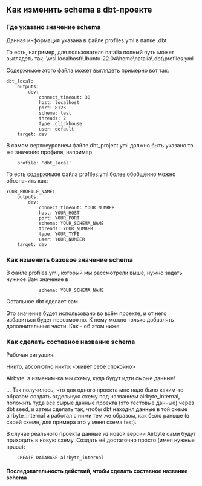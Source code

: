 ## Как изменить schema в dbt-проекте
### Где указано значение schema

Данная информация указана в файле profiles.yml в папке .dbt

То есть, например, для пользователя natalia полный путь может выглядеть так:
\\wsl.localhost\Ubuntu-22.04\home\natalia\\.dbt\profiles.yml

Содержимое этого файла может выглядеть примерно вот так:


    dbt_local:
        outputs:
            dev:
                connect_timeout: 30
                host: localhost
                port: 8123
                schema: test
                threads: 2
                type: clickhouse
                user: default
        target: dev

В самом верхнеуровнем файле dbt_project.yml должно быть указано то же значение профиля, например

        profile: 'dbt_local'

То есть содержимое файла profiles.yml более обобщённо можно обозначить как:

    YOUR_PROFILE_NAME:
        outputs:
            dev:
                connect_timeout: YOUR_NUMBER
                host: YOUR_HOST
                port: YOUR_PORT
                schema: YOUR_SCHEMA_NAME
                threads: YOUR_NUMBER
                type: YOUR_TYPE
                user: YOUR_NUMBER
        target: dev

### Как изменить базовое значение schema

В файле profiles.yml, который мы рассмотрели выше, нужно задать нужное Вам значение в 

                schema: YOUR_SCHEMA_NAME

Остальное dbt сделает сам.

Это значение будет использовано во всём проекте, и от него избавиться будет невозможно. К нему можно только добавлять дополнительные части. Как - об этом ниже.

### Как сделать составное название schema

Рабочая ситуация.

Никто, абсолютно никто: <живёт себе спокойно>


Airbyte: а изменим-ка мы схему, куда будут идти сырые данные!

... Так получилось, что для одного проекта мне надо было каким-то образом создать отдельную схему под названием airbyte_internal, положить туда все сырые данные проекта (это тестовые данные) через dbt seed, и затем сделать так, чтобы dbt находил данные в той схеме airbyte_internal и работал с ними тем же образом, как было раньше (в своей схеме, для примера это у меня схема test).

В случае реального проекта данные из новой версии Airbyte сами будут приходить в новую схему. Создать её достаточно просто (имея нужные права): 

        CREATE DATABASE airbyte_internal
  
#### Последовательность действий, чтобы сделать составное название schema

